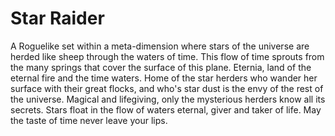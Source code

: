 # Star Raider

A Roguelike set within a meta-dimension where stars of the universe are herded like sheep through the waters of time. This flow of time sprouts from the many springs that cover the surface of this plane. Eternia, land of the eternal fire and the time waters. Home of the star herders who wander her surface with their great flocks, and who's star dust is the envy of the rest of the universe. Magical and lifegiving, only the mysterious herders know all its secrets. Stars float in the flow of waters eternal, giver and taker of life. May the taste of time never leave your lips. 
